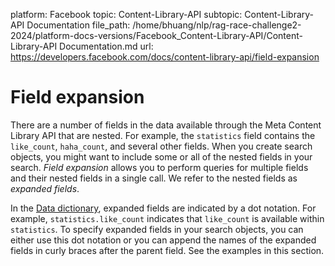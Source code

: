 platform: Facebook
topic: Content-Library-API
subtopic: Content-Library-API Documentation
file_path: /home/bhuang/nlp/rag-race-challenge2-2024/platform-docs-versions/Facebook_Content-Library-API/Content-Library-API Documentation.md
url: https://developers.facebook.com/docs/content-library-api/field-expansion

# Field expansion

There are a number of fields in the data available through the Meta Content Library API that are nested. For example, the `statistics` field contains the `like_count`, `haha_count`, and several other fields. When you create search objects, you might want to include some or all of the nested fields in your search. _Field expansion_ allows you to perform queries for multiple fields and their nested fields in a single call. We refer to the nested fields as _expanded fields_.

In the [Data dictionary](https://developers.facebook.com/docs/content-library-api/data), expanded fields are indicated by a dot notation. For example, `statistics.like_count` indicates that `like_count` is available within `statistics`. To specify expanded fields in your search objects, you can either use this dot notation or you can append the names of the expanded fields in curly braces after the parent field. See the examples in this section.